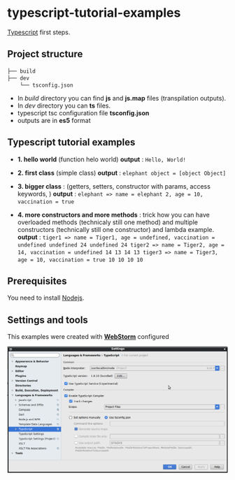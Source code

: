 # typescript-tutorial-examples
[Typescript](https://www.typescriptlang.org/) first steps.


## Project structure

```shell
├── build
├── dev
    └── tsconfig.json
```

 - In *build* directory you can find **js** and **js.map** files (transpilation outputs).
 - In *dev* directory you can **ts** files.
 - typescript tsc configuration file **tsconfig.json**
 - outputs are in **es5** format


## Typescript tutorial examples

- **1. hello world** (function helo world)
 **output** : ```Hello, World! ```

- **2. first class** (simple class)
 **output** : ```elephant object = [object Object] ```

- **3. bigger class** : (getters, setters, constructor with params, access keywords, )
**output** : ```elephant => name = elephant 2, age = 10, vaccination = true ```

- **4. more constructors and more methods** : trick how you can have  overloaded methods (technicaly still one method)
 and multiple constructors (technically still one constructor) and lambda example.
 **output** : ```tiger1 => name = Tiger1, age = undefined, vaccination = undefined
                 undefined
                 24
                 undefined
                 24
                 tiger2 => name = Tiger2, age = 14, vaccination = undefined
                 14
                 13
                 14
                 13
                 tiger3 => name = Tiger3, age = 10, vaccination = true
                 10
                 10
                 10
                 10 ```

## Prerequisites

You need to install [Nodejs](https://nodejs.org/en/).

## Settings and tools

This examples were created with **[WebStorm](https://www.jetbrains.com/webstorm/specials/webstorm/webstorm.html?&gclid=CjwKEAjw5vu8BRC8rIGNrqbPuSESJADG8RV0Ml3J3e3xU12pKWb4P5xKluRQSY84nEX4TmHnllvBshoC4vHw_wcB&gclsrc=aw.ds.ds&dclid=CL6Mk8T2oM4CFYSNGwodfr4Pkw)** configured

![1](https://github.com/peterszatmary/just-like-that/blob/master/imgs/typescript-tutorial-examples/webstorm-typescript-settings.png)





